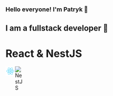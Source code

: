 ### Hello everyone! I'm Patryk 👋

## I am a fullstack developer 🙌

# React & NestJS

<img align="left" alt="React" width="26px" src="https://raw.githubusercontent.com/github/explore/80688e429a7d4ef2fca1e82350fe8e3517d3494d/topics/react/react.png" />
<img align="left" alt="NestJS" width="26px" src="https://avatars.githubusercontent.com/u/28507035?s=200&v=4" />
